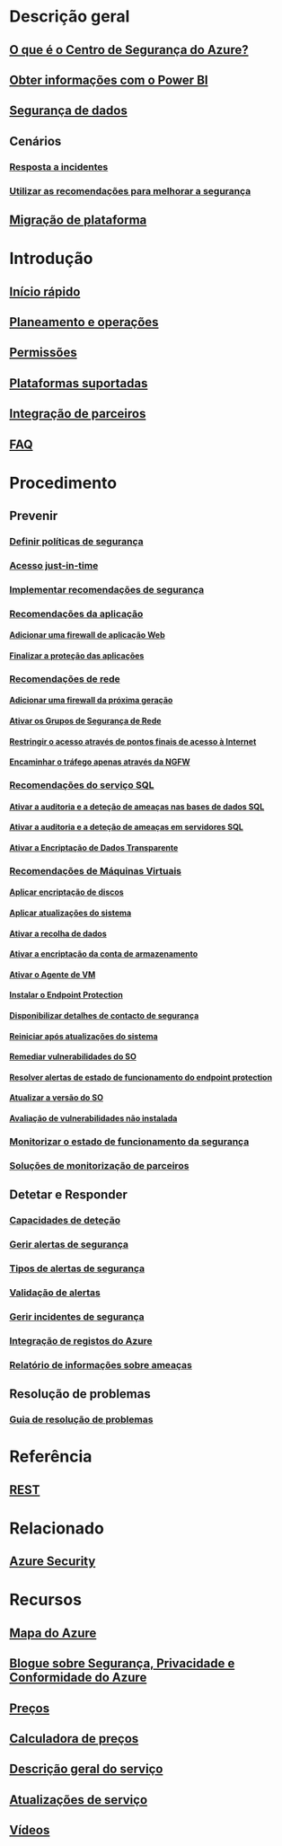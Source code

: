 # Descrição geral
## [O que é o Centro de Segurança do Azure?](security-center-intro.md)
## [Obter informações com o Power BI](security-center-powerbi.md)
## [Segurança de dados](security-center-data-security.md)
## Cenários
### [Resposta a incidentes](security-center-incident-response.md)
### [Utilizar as recomendações para melhorar a segurança](security-center-using-recommendations.md)
## [Migração de plataforma](security-center-platform-migration.md)

# Introdução
## [Início rápido](security-center-get-started.md)
## [Planeamento e operações](security-center-planning-and-operations-guide.md)
## [Permissões](security-center-permissions.md)
## [Plataformas suportadas](security-center-os-coverage.md)
## [Integração de parceiros](security-center-partner-integration.md)
## [FAQ](security-center-faq.md)

# Procedimento

## Prevenir
### [Definir políticas de segurança](security-center-policies.md)
### [Acesso just-in-time](security-center-just-in-time.md)
### [Implementar recomendações de segurança](security-center-recommendations.md)

### [Recomendações da aplicação](security-center-application-recommendations.md)
#### [Adicionar uma firewall de aplicação Web](security-center-add-web-application-firewall.md)
#### [Finalizar a proteção das aplicações](security-center-add-web-application-firewall.md#finalize-application-protection)

### [Recomendações de rede](security-center-network-recommendations.md)
#### [Adicionar uma firewall da próxima geração](security-center-add-next-generation-firewall.md)
#### [Ativar os Grupos de Segurança de Rede](security-center-enable-network-security-groups.md)
#### [Restringir o acesso através de pontos finais de acesso à Internet](security-center-restrict-access-through-internet-facing-endpoints.md)
#### [Encaminhar o tráfego apenas através da NGFW](security-center-add-next-generation-firewall.md#route-traffic-through-ngfw-only)

### [Recomendações do serviço SQL](security-center-sql-service-recommendations.md)
#### [Ativar a auditoria e a deteção de ameaças nas bases de dados SQL](security-center-enable-auditing-on-sql-databases.md)
#### [Ativar a auditoria e a deteção de ameaças em servidores SQL](security-center-enable-auditing-on-sql-servers.md)
#### [Ativar a Encriptação de Dados Transparente](security-center-enable-transparent-data-encryption.md)

### [Recomendações de Máquinas Virtuais](security-center-virtual-machine-recommendations.md)
#### [Aplicar encriptação de discos](security-center-apply-disk-encryption.md)
#### [Aplicar atualizações do sistema](security-center-apply-system-updates.md)
#### [Ativar a recolha de dados](security-center-enable-data-collection.md)
#### [Ativar a encriptação da conta de armazenamento](security-center-enable-encryption-for-storage-account.md)
#### [Ativar o Agente de VM](security-center-enable-vm-agent.md)
#### [Instalar o Endpoint Protection](security-center-install-endpoint-protection.md)
#### [Disponibilizar detalhes de contacto de segurança](security-center-provide-security-contact-details.md)
#### [Reiniciar após atualizações do sistema](security-center-apply-system-updates.md#reboot-after-system-updates)
#### [Remediar vulnerabilidades do SO](security-center-remediate-os-vulnerabilities.md)
#### [Resolver alertas de estado de funcionamento do endpoint protection](security-center-resolve-endpoint-protection-health-alerts.md)
#### [Atualizar a versão do SO](security-center-update-os-version.md)
#### [Avaliação de vulnerabilidades não instalada](security-center-vulnerability-assessment-recommendations.md)

### [Monitorizar o estado de funcionamento da segurança](security-center-monitoring.md)
### [Soluções de monitorização de parceiros](security-center-partner-solutions.md)

## Detetar e Responder
### [Capacidades de deteção](security-center-detection-capabilities.md)
### [Gerir alertas de segurança](security-center-managing-and-responding-alerts.md)
### [Tipos de alertas de segurança](security-center-alerts-type.md)
### [Validação de alertas](security-center-alert-validation.md)
### [Gerir incidentes de segurança](security-center-incident.md)
### [Integração de registos do Azure](security-center-integrating-alerts-with-log-integration.md)
### [Relatório de informações sobre ameaças](security-center-threat-report.md)

## Resolução de problemas
### [Guia de resolução de problemas](security-center-troubleshooting-guide.md)

# Referência
## [REST](https://msdn.microsoft.com/en-US/library/mt704034(Azure.100).aspx)

# Relacionado
## [Azure Security](/azure/security/)

# Recursos
## [Mapa do Azure](https://azure.microsoft.com/roadmap/?category=security-identity)
## [Blogue sobre Segurança, Privacidade e Conformidade do Azure](http://blogs.msdn.com/b/azuresecurity/)
## [Preços](security-center-pricing.md)
## [Calculadora de preços](https://azure.microsoft.com/pricing/calculator/)
## [Descrição geral do serviço](https://azure.microsoft.com/services/security-center/)
## [Atualizações de serviço](https://azure.microsoft.com/updates/?product=security-center)
## [Vídeos](https://azure.microsoft.com/documentation/videos/index/?services=security-center)
